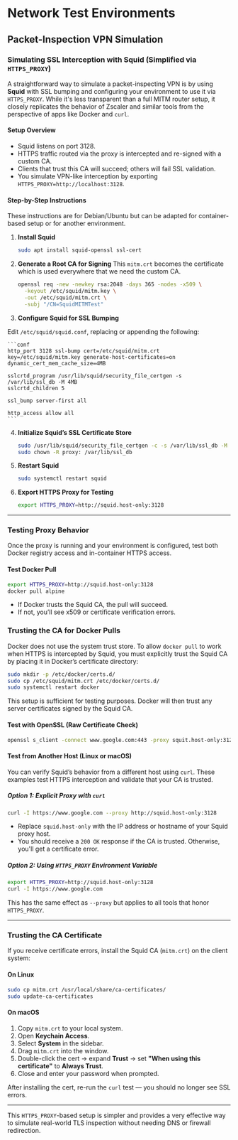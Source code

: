 # Network Test Environments

## Packet-Inspection VPN Simulation

### Simulating SSL Interception with Squid (Simplified via `HTTPS_PROXY`)

A straightforward way to simulate a packet-inspecting VPN is by using **Squid** with SSL bumping and configuring your environment to use it via `HTTPS_PROXY`. While it's less transparent than a full MITM router setup, it closely replicates the behavior of Zscaler and similar tools from the perspective of apps like Docker and `curl`.

#### Setup Overview

- Squid listens on port 3128.
- HTTPS traffic routed via the proxy is intercepted and re-signed with a custom CA.
- Clients that trust this CA will succeed; others will fail SSL validation.
- You simulate VPN-like interception by exporting `HTTPS_PROXY=http://localhost:3128`.

#### Step-by-Step Instructions

These instructions are for Debian/Ubuntu but can be adapted for container-based setup or for another environment.

1. **Install Squid**

    ```bash
    sudo apt install squid-openssl ssl-cert
    ```

2. **Generate a Root CA for Signing**
  This `mitm.crt` becomes the certificate which is used everywhere that we need the custom CA.

    ```bash
    openssl req -new -newkey rsa:2048 -days 365 -nodes -x509 \
      -keyout /etc/squid/mitm.key \
      -out /etc/squid/mitm.crt \
      -subj "/CN=SquidMITMTest"
    ```

3. **Configure Squid for SSL Bumping**

Edit `/etc/squid/squid.conf`, replacing or appending the following:

    ```conf
    http_port 3128 ssl-bump cert=/etc/squid/mitm.crt key=/etc/squid/mitm.key generate-host-certificates=on dynamic_cert_mem_cache_size=4MB
    
    sslcrtd_program /usr/lib/squid/security_file_certgen -s /var/lib/ssl_db -M 4MB
    sslcrtd_children 5
    
    ssl_bump server-first all
    
    http_access allow all
    ```

4. **Initialize Squid’s SSL Certificate Store**

    ```bash
    sudo /usr/lib/squid/security_file_certgen -c -s /var/lib/ssl_db -M 4MB
    sudo chown -R proxy: /var/lib/ssl_db
    ```

5. **Restart Squid**

    ```bash
    sudo systemctl restart squid
    ```

6. **Export HTTPS Proxy for Testing**

    ```bash
    export HTTPS_PROXY=http://squid.host-only:3128
    ```

---

### Testing Proxy Behavior

Once the proxy is running and your environment is configured, test both Docker registry access and in-container HTTPS access.

#### Test Docker Pull

```bash
export HTTPS_PROXY=http://squid.host-only:3128
docker pull alpine
```

- If Docker trusts the Squid CA, the pull will succeed.
- If not, you’ll see x509 or certificate verification errors.

### Trusting the CA for Docker Pulls

Docker does not use the system trust store. To allow `docker pull` to work when HTTPS is intercepted by Squid, you must explicitly trust the Squid CA by placing it in Docker’s certificate directory:

```bash
sudo mkdir -p /etc/docker/certs.d/
sudo cp /etc/squid/mitm.crt /etc/docker/certs.d/
sudo systemctl restart docker
```

This setup is sufficient for testing purposes. Docker will then trust any server certificates signed by the Squid CA.

#### Test with OpenSSL (Raw Certificate Check)

```bash
openssl s_client -connect www.google.com:443 -proxy squit.host-only:3128 -CAfile /etc/squid/mitm.crt
```

#### Test from Another Host (Linux or macOS)

You can verify Squid’s behavior from a different host using `curl`. These examples test HTTPS interception and validate that your CA is trusted.

##### Option 1: Explicit Proxy with `curl`

```bash
curl -I https://www.google.com --proxy http://squid.host-only:3128
```

- Replace `squid.host-only` with the IP address or hostname of your Squid proxy host.
- You should receive a `200 OK` response if the CA is trusted. Otherwise, you'll get a certificate error.

##### Option 2: Using `HTTPS_PROXY` Environment Variable

```bash
export HTTPS_PROXY=http://squid.host-only:3128
curl -I https://www.google.com
```

This has the same effect as `--proxy` but applies to all tools that honor `HTTPS_PROXY`.

---

### Trusting the CA Certificate

If you receive certificate errors, install the Squid CA (`mitm.crt`) on the client system:

#### On Linux

```bash
sudo cp mitm.crt /usr/local/share/ca-certificates/
sudo update-ca-certificates
```

#### On macOS

1. Copy `mitm.crt` to your local system.
2. Open **Keychain Access**.
3. Select **System** in the sidebar.
4. Drag `mitm.crt` into the window.
5. Double-click the cert → expand **Trust** → set **"When using this certificate"** to **Always Trust**.
6. Close and enter your password when prompted.

After installing the cert, re-run the `curl` test — you should no longer see SSL errors.

---

This `HTTPS_PROXY`-based setup is simpler and provides a very effective way to simulate real-world TLS inspection without needing DNS or firewall redirection.
